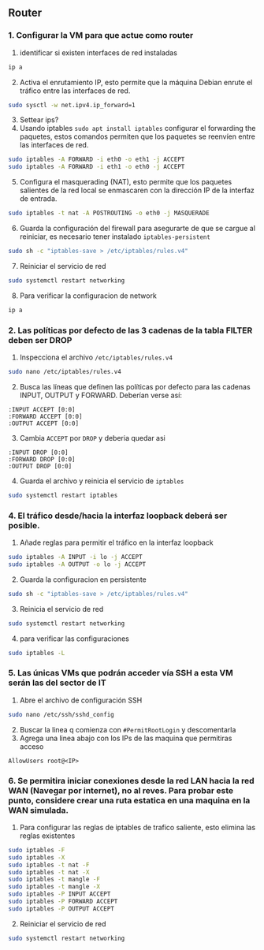 ## Router
### 1. Configurar la VM para que actue como router
1. identificar si existen interfaces de red instaladas
```bash
ip a
```
2. Activa el enrutamiento IP, esto permite que la máquina Debian enrute el tráfico entre las interfaces de red.
```bash
sudo sysctl -w net.ipv4.ip_forward=1
```
3. Settear ips?
4. Usando iptables `sudo apt install iptables` configurar el forwarding the paquetes, estos comandos permiten que los paquetes se reenvíen entre las interfaces de red.
```bash
sudo iptables -A FORWARD -i eth0 -o eth1 -j ACCEPT
sudo iptables -A FORWARD -i eth1 -o eth0 -j ACCEPT
```
5. Configura el masquerading (NAT), esto permite que los paquetes salientes de la red local se enmascaren con la dirección IP de la interfaz de entrada.
```bash
sudo iptables -t nat -A POSTROUTING -o eth0 -j MASQUERADE
```
6. Guarda la configuración del firewall para asegurarte de que se cargue al reiniciar, es necesario tener instalado `iptables-persistent`
```bash
sudo sh -c "iptables-save > /etc/iptables/rules.v4"
```
7. Reiniciar el servicio de red
```bash
sudo systemctl restart networking
```
8. Para verificar la configuracion de network
```bash
ip a
```

### 2. Las políticas por defecto de las 3 cadenas de la tabla FILTER deben ser DROP
1. Inspecciona el archivo `/etc/iptables/rules.v4`
```bash
sudo nano /etc/iptables/rules.v4
```
2. Busca las líneas que definen las políticas por defecto para las cadenas INPUT, OUTPUT y FORWARD. Deberían verse así:
```
:INPUT ACCEPT [0:0]
:FORWARD ACCEPT [0:0]
:OUTPUT ACCEPT [0:0]
```
3. Cambia `ACCEPT` por `DROP` y deberia quedar asi
```
:INPUT DROP [0:0]
:FORWARD DROP [0:0]
:OUTPUT DROP [0:0]
```
4. Guarda el archivo y reinicia el servicio de `iptables`
```bash
sudo systemctl restart iptables
```

### 4. El tráfico desde/hacia la interfaz loopback deberá ser posible.
1. Añade reglas para permitir el tráfico en la interfaz loopback
```bash
sudo iptables -A INPUT -i lo -j ACCEPT
sudo iptables -A OUTPUT -o lo -j ACCEPT
```
2. Guarda la configuracion en persistente
```bash
sudo sh -c "iptables-save > /etc/iptables/rules.v4"
```
3. Reinicia el servicio de red
```bash
sudo systemctl restart networking
```
4. para verificar las configuraciones
```bash
sudo iptables -L
```
### 5. Las únicas VMs que podrán acceder vía SSH a esta VM serán las del sector de IT
1. Abre el archivo de configuración SSH
```bash
sudo nano /etc/ssh/sshd_config
```
2. Buscar la linea q comienza con `#PermitRootLogin` y descomentarla
3. Agrega una linea abajo con los IPs de las maquina que permitiras acceso
```
AllowUsers root@<IP>
```
### 6. Se permitira iniciar conexiones desde la red LAN hacia la red WAN (Navegar por internet), no al reves. Para probar este punto, considere crear una ruta estatica en una maquina en la WAN simulada.
1. Para configurar las reglas de iptables de trafico saliente, esto elimina las reglas existentes
```bash
sudo iptables -F
sudo iptables -X
sudo iptables -t nat -F
sudo iptables -t nat -X
sudo iptables -t mangle -F
sudo iptables -t mangle -X
sudo iptables -P INPUT ACCEPT
sudo iptables -P FORWARD ACCEPT
sudo iptables -P OUTPUT ACCEPT
```
2. Reiniciar el servicio de red
```bash
sudo systemctl restart networking
```
